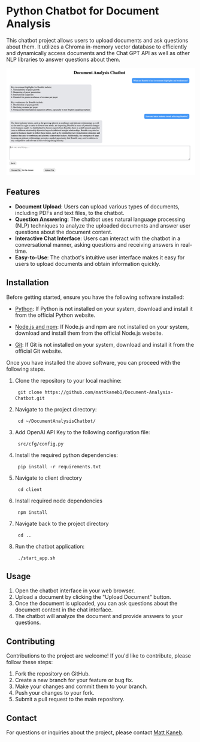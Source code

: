 # Python Chatbot for Document Analysis

This chatbot project allows users to upload documents and ask questions about them. It utilizes a Chroma in-memory vector database to efficiently and dynamically access documents and the Chat GPT API as well as other NLP libraries to answer questions about them.

![Document Analysis Chatbot UI](./Document-Analysis-Chatbot-UI.png)

## Features

- **Document Upload**: Users can upload various types of documents, including PDFs and text files, to the chatbot.
- **Question Answering**: The chatbot uses natural language processing (NLP) techniques to analyze the uploaded documents and answer user questions about the document content.
- **Interactive Chat Interface**: Users can interact with the chatbot in a conversational manner, asking questions and receiving answers in real-time.
- **Easy-to-Use**: The chatbot's intuitive user interface makes it easy for users to upload documents and obtain information quickly.

## Installation

Before getting started, ensure you have the following software installed:

- [Python](https://www.python.org/downloads/): If Python is not installed on your system, download and install it from the official Python website.

- [Node.js and npm](https://nodejs.org/): If Node.js and npm are not installed on your system, download and install them from the official Node.js website.

- [Git](https://git-scm.com/downloads): If Git is not installed on your system, download and install it from the official Git website.

Once you have installed the above software, you can proceed with the following steps.

1. Clone the repository to your local machine:

        git clone https://github.com/mattkaneb1/Document-Analysis-Chatbot.git

2. Navigate to the project directory:

        cd ~/DocumentAnalysisChatbot/

3. Add OpenAI API Key to the following configuration file:

        src/cfg/config.py

4. Install the required python dependencies:

        pip install -r requirements.txt

5. Navigate to client directory

        cd client

6. Install required node dependencies

        npm install

7. Navigate back to the project directory

        cd ..

8. Run the chatbot application:

        ./start_app.sh

## Usage

1. Open the chatbot interface in your web browser.
2. Upload a document by clicking the "Upload Document" button.
3. Once the document is uploaded, you can ask questions about the document content in the chat interface.
4. The chatbot will analyze the document and provide answers to your questions.

## Contributing

Contributions to the project are welcome! If you'd like to contribute, please follow these steps:

1. Fork the repository on GitHub.
2. Create a new branch for your feature or bug fix.
3. Make your changes and commit them to your branch.
4. Push your changes to your fork.
5. Submit a pull request to the main repository.

## Contact

For questions or inquiries about the project, please contact [Matt Kaneb](mailto:matthewkaneb1@gmail.com).
